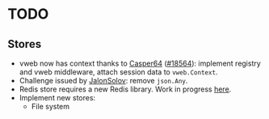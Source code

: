 # TODO

## Stores

- vweb now has context thanks to [Casper64](https://github.com/Casper64) ([#18564](https://github.com/vlang/v/pull/18564)): 
  implement registry and vweb middleware, attach session data to `vweb.Context`.
- Challenge issued by [JalonSolov](https://github.com/JalonSolov): remove `json.Any`.
- Redis store requires a new Redis library. Work in progress [here](https://github.com/Coachonko/redis).
- Implement new stores:
  - File system

